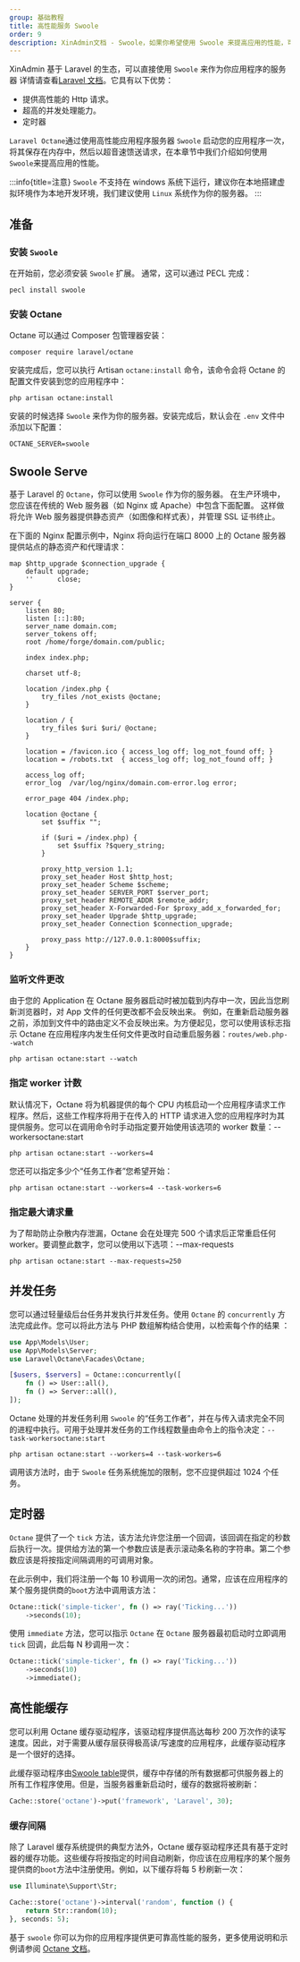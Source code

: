 ```yaml
---
group: 基础教程
title: 高性能服务 Swoole
order: 9
description: XinAdmin文档 - Swoole，如果你希望使用 Swoole 来提高应用的性能，可以参考本章节。
---
```


XinAdmin 基于 Laravel 的生态，可以直接使用 `Swoole` 来作为你应用程序的服务器 详情请查看[Laravel 文档](https://laravel.com/docs/12.x/octane)。它具有以下优势：

- 提供高性能的 Http 请求。
- 超高的并发处理能力。
- 定时器

`Laravel Octane`通过使用高性能应用程序服务器 `Swoole` 启动您的应用程序一次，将其保存在内存中，然后以超音速馈送请求，在本章节中我们介绍如何使用`Swoole`来提高应用的性能。

:::info{title=注意}
`Swoole` 不支持在 windows 系统下运行，建议你在本地搭建虚拟环境作为本地开发环境，我们建议使用 `Linux` 系统作为你的服务器。
:::

## 准备

### 安装 `Swoole`

在开始前，您必须安装 `Swoole` 扩展。 通常，这可以通过 PECL 完成：

```shell
pecl install swoole
```

### 安装 Octane

Octane 可以通过 Composer 包管理器安装：

```shell
composer require laravel/octane
```

安装完成后，您可以执行 Artisan `octane:install` 命令，该命令会将 Octane 的配置文件安装到您的应用程序中：

```shell
php artisan octane:install
```

安装的时候选择 `Swoole` 来作为你的服务器。安装完成后，默认会在 `.env` 文件中添加以下配置：

```shell
OCTANE_SERVER=swoole
```

## Swoole Serve

基于 Laravel 的 `Octane`，你可以使用 `Swoole` 作为你的服务器。 在生产环境中，您应该在传统的 Web 服务器（如 Nginx 或 Apache）中包含下面配置。
这样做将允许 Web 服务器提供静态资产（如图像和样式表），并管理 SSL 证书终止。

在下面的 Nginx 配置示例中，Nginx 将向运行在端口 8000 上的 Octane 服务器提供站点的静态资产和代理请求：

```nginx
map $http_upgrade $connection_upgrade {
    default upgrade;
    ''      close;
}

server {
    listen 80;
    listen [::]:80;
    server_name domain.com;
    server_tokens off;
    root /home/forge/domain.com/public;

    index index.php;

    charset utf-8;

    location /index.php {
        try_files /not_exists @octane;
    }

    location / {
        try_files $uri $uri/ @octane;
    }

    location = /favicon.ico { access_log off; log_not_found off; }
    location = /robots.txt  { access_log off; log_not_found off; }

    access_log off;
    error_log  /var/log/nginx/domain.com-error.log error;

    error_page 404 /index.php;

    location @octane {
        set $suffix "";

        if ($uri = /index.php) {
            set $suffix ?$query_string;
        }

        proxy_http_version 1.1;
        proxy_set_header Host $http_host;
        proxy_set_header Scheme $scheme;
        proxy_set_header SERVER_PORT $server_port;
        proxy_set_header REMOTE_ADDR $remote_addr;
        proxy_set_header X-Forwarded-For $proxy_add_x_forwarded_for;
        proxy_set_header Upgrade $http_upgrade;
        proxy_set_header Connection $connection_upgrade;

        proxy_pass http://127.0.0.1:8000$suffix;
    }
}
```

### 监听文件更改

由于您的 Application 在 Octane 服务器启动时被加载到内存中一次，因此当您刷新浏览器时，对 App 文件的任何更改都不会反映出来。
例如，在重新启动服务器之前，添加到文件中的路由定义不会反映出来。为方便起见，您可以使用该标志指示 Octane 在应用程序内发生任何文件更改时自动重启服务器：`routes/web.php--watch`

```shell
php artisan octane:start --watch
```

### 指定 worker 计数

默认情况下，Octane 将为机器提供的每个 CPU 内核启动一个应用程序请求工作程序。然后，这些工作程序将用于在传入的 HTTP 请求进入您的应用程序时为其提供服务。您可以在调用命令时手动指定要开始使用该选项的 worker 数量：--workersoctane:start

```shell
php artisan octane:start --workers=4
```

您还可以指定多少个“任务工作者”您希望开始：

```shell
php artisan octane:start --workers=4 --task-workers=6
```

### 指定最大请求量

为了帮助防止杂散内存泄漏，Octane 会在处理完 500 个请求后正常重启任何 worker。要调整此数字，您可以使用以下选项：--max-requests

```shell
php artisan octane:start --max-requests=250
```

## 并发任务

您可以通过轻量级后台任务并发执行并发任务。使用 `Octane` 的 `concurrently` 方法完成此作。您可以将此方法与 PHP 数组解构结合使用，以检索每个作的结果 ：

```php
use App\Models\User;
use App\Models\Server;
use Laravel\Octane\Facades\Octane;

[$users, $servers] = Octane::concurrently([
    fn () => User::all(),
    fn () => Server::all(),
]);
```

Octane 处理的并发任务利用 `Swoole` 的“任务工作者”，并在与传入请求完全不同的进程中执行。可用于处理并发任务的工作线程数量由命令上的指令决定：`--task-workersoctane:start`

```shell
php artisan octane:start --workers=4 --task-workers=6
```

调用该方法时，由于 `Swoole` 任务系统施加的限制，您不应提供超过 1024 个任务。

## 定时器

`Octane` 提供了一个 `tick` 方法，该方法允许您注册一个回调，该回调在指定的秒数后执行一次。提供给方法的第一个参数应该是表示滚动条名称的字符串。第二个参数应该是将按指定间隔调用的可调用对象。

在此示例中，我们将注册一个每 10 秒调用一次的闭包。通常，应该在应用程序的某个服务提供商的`boot`方法中调用该方法：

```php
Octane::tick('simple-ticker', fn () => ray('Ticking...'))
    ->seconds(10);
```

使用 `immediate` 方法，您可以指示 `Octane` 在 `Octane` 服务器最初启动时立即调用 `tick` 回调，此后每 N 秒调用一次：

```php
Octane::tick('simple-ticker', fn () => ray('Ticking...'))
    ->seconds(10)
    ->immediate();
```

## 高性能缓存

您可以利用 Octane 缓存驱动程序，该驱动程序提供高达每秒 200 万次作的读写速度。因此，对于需要从缓存层获得极高读/写速度的应用程序，此缓存驱动程序是一个很好的选择。

此缓存驱动程序由[Swoole table](https://openswoole.com/docs/modules/swoole-table)提供，缓存中存储的所有数据都可供服务器上的所有工作程序使用。但是，当服务器重新启动时，缓存的数据将被刷新：

```php
Cache::store('octane')->put('framework', 'Laravel', 30);
```

### 缓存间隔

除了 Laravel 缓存系统提供的典型方法外，Octane 缓存驱动程序还具有基于定时器的缓存功能。这些缓存将按指定的时间自动刷新，你应该在应用程序的某个服务提供商的`boot`方法中注册使用。例如，以下缓存将每 5 秒刷新一次：

```php
use Illuminate\Support\Str;

Cache::store('octane')->interval('random', function () {
    return Str::random(10);
}, seconds: 5);
```

基于 `swoole` 你可以为你的应用程序提供更可靠高性能的服务，更多使用说明和示例请参阅 [Octane 文档](https://laravel.com/docs/12.x/octane)。
